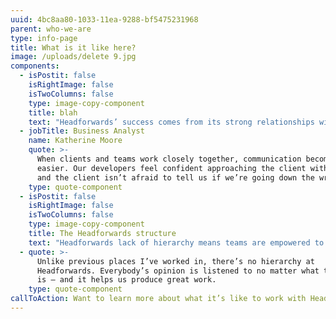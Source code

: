```yaml
---
uuid: 4bc8aa80-1033-11ea-9288-bf5475231968
parent: who-we-are
type: info-page
title: What is it like here?
image: /uploads/delete 9.jpg
components:
  - isPostit: false
    isRightImage: false
    isTwoColumns: false
    type: image-copy-component
    title: blah
    text: "Headforwards’ success comes from its strong relationships within teams, collaborative nature with clients, and effective communication throughout projects.\n\nWhen a client partners with Headforwards, they’re involved right from the beginning—during initial team creation, developer interviews, and the project kick-off.\r\n\nWith regular catchups and strategy meetings, strong relationships between clients and teams grow fast, and communication is made easy throughout the entire project."
  - jobTitle: Business Analyst
    name: Katherine Moore
    quote: >-
      When clients and teams work closely together, communication becomes much
      easier. Our developers feel confident approaching the client with issues,
      and the client isn’t afraid to tell us if we’re going down the wrong path.
    type: quote-component
  - isPostit: false
    isRightImage: false
    isTwoColumns: false
    type: image-copy-component
    title: The Headforwards structure
    text: "Headforwards lack of hierarchy means teams are empowered to self-organise, play to each other’s strengths, and collaborate effectively—and clients see massive value from this.\r\n\nEvery team is built to create the perfect balance of skills, and individuals are encouraged to focus on what they do best, which means the client gets the most out of every person assigned to their project."
  - quote: >-
      Unlike previous places I’ve worked in, there’s no hierarchy at
      Headforwards. Everybody’s opinion is listened to no matter what their role
      is – and it helps us produce great work.
    type: quote-component
callToAction: Want to learn more about what it’s like to work with Headforwards?
---
```


